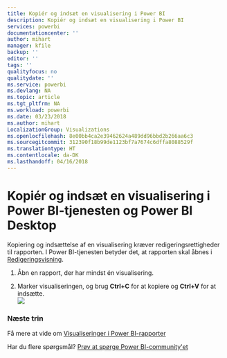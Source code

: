 ```yaml
---
title: Kopiér og indsæt en visualisering i Power BI
description: Kopiér og indsæt en visualisering i Power BI
services: powerbi
documentationcenter: ''
author: mihart
manager: kfile
backup: ''
editor: ''
tags: ''
qualityfocus: no
qualitydate: ''
ms.service: powerbi
ms.devlang: NA
ms.topic: article
ms.tgt_pltfrm: NA
ms.workload: powerbi
ms.date: 03/23/2018
ms.author: mihart
LocalizationGroup: Visualizations
ms.openlocfilehash: 8e00bb4ca2e39462624a489dd96bbd2b266aa6c3
ms.sourcegitcommit: 312390f18b99de1123bf7a7674c6dffa8088529f
ms.translationtype: HT
ms.contentlocale: da-DK
ms.lasthandoff: 04/16/2018
---
```

# <a name="copy-and-paste-a-visualization-in-power-bi-service-and-power-bi-desktop"></a>Kopiér og indsæt en visualisering i Power BI-tjenesten og Power BI Desktop
Kopiering og indsættelse af en visualisering kræver redigeringsrettigheder til rapporten. I Power BI-tjenesten betyder det, at rapporten skal åbnes i [Redigeringsvisning](service-reading-view-and-editing-view.md).

1. Åbn en rapport, der har mindst én visualisering.  

2. Marker visualiseringen, og brug **Ctrl+C** for at kopiere og **Ctrl+V** for at indsætte.  
   ![](media/power-bi-visualization-copy-paste/copypasteviznew.gif)

### <a name="next-steps"></a>Næste trin
Få mere at vide om [Visualiseringer i Power BI-rapporter](power-bi-report-visualizations.md)

Har du flere spørgsmål? [Prøv at spørge Power BI-community'et](http://community.powerbi.com/)

